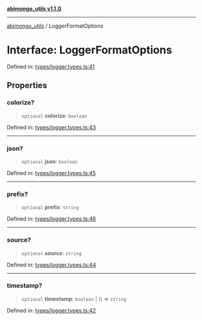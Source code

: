 [**abimongo_utils v1.1.0**](../README.md)

***

[abimongo_utils](../README.md) / LoggerFormatOptions

# Interface: LoggerFormatOptions

Defined in: [types/logger.types.ts:41](https://github.com/NodEm9/abimongo_utils/blob/ee68e61821a92d10b78d3ea90016374fc2d4aef0/src/types/logger.types.ts#L41)

## Properties

### colorize?

> `optional` **colorize**: `boolean`

Defined in: [types/logger.types.ts:43](https://github.com/NodEm9/abimongo_utils/blob/ee68e61821a92d10b78d3ea90016374fc2d4aef0/src/types/logger.types.ts#L43)

***

### json?

> `optional` **json**: `boolean`

Defined in: [types/logger.types.ts:45](https://github.com/NodEm9/abimongo_utils/blob/ee68e61821a92d10b78d3ea90016374fc2d4aef0/src/types/logger.types.ts#L45)

***

### prefix?

> `optional` **prefix**: `string`

Defined in: [types/logger.types.ts:46](https://github.com/NodEm9/abimongo_utils/blob/ee68e61821a92d10b78d3ea90016374fc2d4aef0/src/types/logger.types.ts#L46)

***

### source?

> `optional` **source**: `string`

Defined in: [types/logger.types.ts:44](https://github.com/NodEm9/abimongo_utils/blob/ee68e61821a92d10b78d3ea90016374fc2d4aef0/src/types/logger.types.ts#L44)

***

### timestamp?

> `optional` **timestamp**: `boolean` \| () => `string`

Defined in: [types/logger.types.ts:42](https://github.com/NodEm9/abimongo_utils/blob/ee68e61821a92d10b78d3ea90016374fc2d4aef0/src/types/logger.types.ts#L42)
